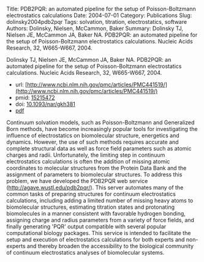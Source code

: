 Title: PDB2PQR: an automated pipeline for the setup of Poisson-Boltzmann electrostatics calculations
Date: 2004-07-01
Category: Publications
Slug: dolinsky2004pdb2pqr
Tags: solvation, titration, electrostatics, software
Authors: Dolinsky, Nielsen, McCammon, Baker
Summary: Dolinsky TJ, Nielsen JE, McCammon JA, Baker NA. PDB2PQR: an automated pipeline for the setup of Poisson-Boltzmann electrostatics calculations. Nucleic Acids Research, 32, W665-W667, 2004. 

Dolinsky TJ, Nielsen JE, McCammon JA, Baker NA. PDB2PQR: an automated pipeline for the setup of Poisson-Boltzmann electrostatics calculations. Nucleic Acids Research, 32, W665-W667, 2004. 

* url: [http://www.ncbi.nlm.nih.gov/pmc/articles/PMC441519/](http://www.ncbi.nlm.nih.gov/pmc/articles/PMC441519/)
* pmid: [15215472](15215472)
* doi: [10.1093/nar/gkh381](10.1093/nar/gkh381)
* [pdf](http://sobolevnrm.github.io/papers/dolinsky2004pdb2pqr.pdf)

Continuum solvation models, such as Poisson-Boltzmann and Generalized Born methods, have become increasingly popular tools for investigating the influence of electrostatics on biomolecular structure, energetics and dynamics. However, the use of such methods requires accurate and complete structural data as well as force field parameters such as atomic charges and radii. Unfortunately, the limiting step in continuum electrostatics calculations is often the addition of missing atomic coordinates to molecular structures from the Protein Data Bank and the assignment of parameters to biomolecular structures. To address this problem, we have developed the PDB2PQR web service (http://agave.wustl.edu/pdb2pqr/). This server automates many of the common tasks of preparing structures for continuum electrostatics calculations, including adding a limited number of missing heavy atoms to biomolecular structures, estimating titration states and protonating biomolecules in a manner consistent with favorable hydrogen bonding, assigning charge and radius parameters from a variety of force fields, and finally generating 'PQR' output compatible with several popular computational biology packages. This service is intended to facilitate the setup and execution of electrostatics calculations for both experts and non-experts and thereby broaden the accessibility to the biological community of continuum electrostatics analyses of biomolecular systems.
